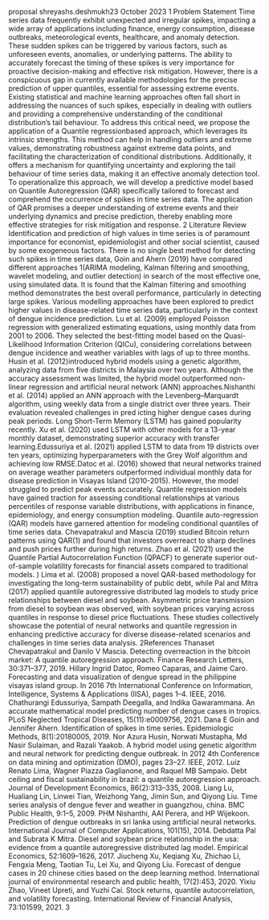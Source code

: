 proposal
shreyashs.deshmukh23
October 2023
1 Problem Statement
Time series data frequently exhibit unexpected and irregular spikes, impacting
a wide array of applications including finance, energy consumption, disease outbreaks, meteorological events, healthcare, and anomaly detection. These sudden
spikes can be triggered by various factors, such as unforeseen events, anomalies,
or underlying patterns. The ability to accurately forecast the timing of these
spikes is very importance for proactive decision-making and effective risk mitigation. However, there is a conspicuous gap in currently available methodologies
for the precise prediction of upper quantiles, essential for assessing extreme
events. Existing statistical and machine learning approaches often fall short in
addressing the nuances of such spikes, especially in dealing with outliers and
providing a comprehensive understanding of the conditional distribution’s tail
behaviour.
To address this critical need, we propose the application of a Quantile regressionbased approach, which leverages its intrinsic strengths. This method can help in
handling outliers and extreme values, demonstrating robustness against extreme
data points, and facilitating the characterization of conditional distributions.
Additionally, it offers a mechanism for quantifying uncertainty and exploring
the tail behaviour of time series data, making it an effective anomaly detection tool. To operationalize this approach, we will develop a predictive model
based on Quantile Autoregression (QAR) specifically tailored to forecast and
comprehend the occurrence of spikes in time series data. The application of
QAR promises a deeper understanding of extreme events and their underlying
dynamics and precise prediction, thereby enabling more effective strategies for
risk mitigation and response.
2 Literature Review
Identification and prediction of high values in time series is of paramount importance for economist, epidemiologist and other social scientist, caused by some
exogeneous factors. There is no single best method for detecting such spikes in
time series data, Goin and Ahern (2019) have compared different approaches
1(ARIMA modeling, Kalman filtering and smoothing, wavelet modeling, and outlier detection) in search of the most effective one, using simulated data. It is
found that the Kalman filtering and smoothing method demonstrates the best
overall performance, particularly in detecting large spikes. Various modelling
approaches have been explored to predict higher values in disease-related time
series data, particularly in the context of dengue incidence prediction. Lu et al.
(2009) employed Poisson regression with generalized estimating equations, using
monthly data from 2001 to 2006. They selected the best-fitting model based
on the Quasi-Likelihood Information Criterion (QICu), considering correlations
between dengue incidence and weather variables with lags of up to three months.
Husin et al. (2012)introduced hybrid models using a genetic algorithm, analyzing data from five districts in Malaysia over two years. Although the accuracy
assessment was limited, the hybrid model outperformed non-linear regression
and artificial neural network (ANN) approaches.Nishanthi et al. (2014) applied
an ANN approach with the Levenberg–Marquardt algorithm, using weekly data
from a single district over three years. Their evaluation revealed challenges in
pred icting higher dengue cases during peak periods. Long Short-Term Memory (LSTM) has gained popularity recently. Xu et al. (2020) used LSTM with
other models for a 13-year monthly dataset, demonstrating superior accuracy
with transfer learning.Edussuriya et al. (2021) applied LSTM to data from 19
districts over ten years, optimizing hyperparameters with the Grey Wolf algorithm and achieving low RMSE.Datoc et al. (2016) showed that neural networks
trained on average weather parameters outperformed individual monthly data
for disease prediction in Visayas Island (2010-2015). However, the model struggled to predict peak events accurately.
Quantile regression models have gained traction for assessing conditional relationships at various percentiles of response variable distributions, with applications in finance, epidemiology, and energy consumption modeling.
Quantile auto-regression (QAR) models have garnered attention for modeling conditional quantiles of time series data. Chevapatrakul and Mascia (2019)
studied Bitcoin return patterns using QAR(1) and found that investors overreact to sharp declines and push prices further during high returns. Zhao et al.
(2021) used the Quantile Partial Autocorrelation Function (QPACF) to generate superior out-of-sample volatility forecasts for financial assets compared to
traditional models. ) Lima et al. (2008) proposed a novel QAR-based methodology for investigating the long-term sustainability of public debt, while Pal and
Mitra (2017) applied quantile autoregressive distributed lag models to study
price relationships between diesel and soybean. Asymmetric price transmission
from diesel to soybean was observed, with soybean prices varying across quantiles in response to diesel price fluctuations. These studies collectively showcase
the potential of neural networks and quantile regression in enhancing predictive
accuracy for diverse disease-related scenarios and challenges in time series data
analysis.
2References
Thanaset Chevapatrakul and Danilo V Mascia. Detecting overreaction in the
bitcoin market: A quantile autoregression approach. Finance Research Letters, 30:371–377, 2019.
Hillary Ingrid Datoc, Romeo Caparas, and Jaime Caro. Forecasting and data
visualization of dengue spread in the philippine visayas island group. In
2016 7th International Conference on Information, Intelligence, Systems &
Applications (IISA), pages 1–4. IEEE, 2016.
Chathurangi Edussuriya, Sampath Deegalla, and Indika Gawarammana. An
accurate mathematical model predicting number of dengue cases in tropics.
PLoS Neglected Tropical Diseases, 15(11):e0009756, 2021.
Dana E Goin and Jennifer Ahern. Identification of spikes in time series. Epidemiologic Methods, 8(1):20180005, 2019.
Nor Azura Husin, Norwati Mustapha, Md Nasir Sulaiman, and Razali Yaakob.
A hybrid model using genetic algorithm and neural network for predicting
dengue outbreak. In 2012 4th Conference on data mining and optimization
(DMO), pages 23–27. IEEE, 2012.
Luiz Renato Lima, Wagner Piazza Gaglianone, and Raquel MB Sampaio. Debt
ceiling and fiscal sustainability in brazil: a quantile autoregression approach.
Journal of Development Economics, 86(2):313–335, 2008.
Liang Lu, Hualiang Lin, Linwei Tian, Weizhong Yang, Jimin Sun, and Qiyong
Liu. Time series analysis of dengue fever and weather in guangzhou, china.
BMC Public Health, 9:1–5, 2009.
PHM Nishanthi, AAI Perera, and HP Wijekoon. Prediction of dengue outbreaks
in sri lanka using artificial neural networks. International Journal of Computer
Applications, 101(15), 2014.
Debdatta Pal and Subrata K Mitra. Diesel and soybean price relationship in the
usa: evidence from a quantile autoregressive distributed lag model. Empirical
Economics, 52:1609–1626, 2017.
Jiucheng Xu, Keqiang Xu, Zhichao Li, Fengxia Meng, Taotian Tu, Lei Xu, and
Qiyong Liu. Forecast of dengue cases in 20 chinese cities based on the deep
learning method. International journal of environmental research and public
health, 17(2):453, 2020.
Yixiu Zhao, Vineet Upreti, and Yuzhi Cai. Stock returns, quantile autocorrelation, and volatility forecasting. International Review of Financial Analysis,
73:101599, 2021.
3
